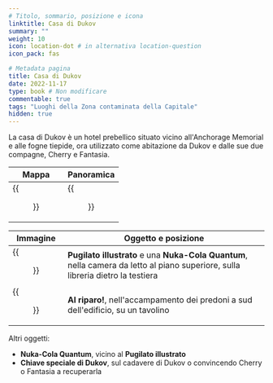 ```yaml
---
# Titolo, sommario, posizione e icona
linktitle: Casa di Dukov
summary: ""
weight: 10
icon: location-dot # in alternativa location-question
icon_pack: fas

# Metadata pagina
title: Casa di Dukov
date: 2022-11-17
type: book # Non modificare
commentable: true
tags: "Luoghi della Zona contaminata della Capitale"
hidden: true
---
```



La casa di Dukov è un hotel prebellico situato vicino all'Anchorage Memorial e alle fogne tiepide, ora utilizzato come abitazione da Dukov e dalle sue due compagne, Cherry e Fantasia. 

| Mappa                                    | Panoramica                           |
| ---------------------------------------- | ------------------------------------ |
| {{<figure src="fo3/Dukovs_Place_loc.webp">}} | {{<figure src="fo3/Dukovs_Place.webp">}} |

| Immagine                                                    | Oggetto e posizione                                                                                                              |
| ----------------------------------------------------------- | -------------------------------------------------------------------------------------------------------------------------------- |
| {{<figure src="fo3/FO3_PI_Dukov's_Place.webp">}}                | **Pugilato illustrato** e una **Nuka-Cola Quantum**, nella camera da letto al piano superiore, sulla libreria dietro la testiera |
| {{<figure src="fo3/Duck_and_Cover!_festive_raider_camp.webp">}} | **Al riparo!**, nell'accampamento dei predoni a sud dell'edificio, su un tavolino                                                |


Altri oggetti:
- **Nuka-Cola Quantum**, vicino al **Pugilato illustrato**
- **Chiave speciale di Dukov**, sul cadavere di Dukov o convincendo Cherry o Fantasia a recuperarla

